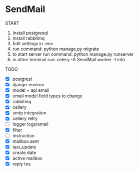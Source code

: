 # SendMail
START
1. Install postgresql
2. Install rabbitmq
3. Edit settings in .env
4. run command: python manage.py migrate 
5. to start server run command: python manage.py runserver
6. in other terminal run: celery -A SendMail worker -l info 

    
TODO
- [x] postgresl
- [x] django-environ
- [X] model + api email
- [x] email model field types to change
- [x] rabbitmq
- [x] cellery
- [x] smtp integration
- [x] cellery retry
- [ ] logger logs/email
- [x] filter 
- [ ] instruction
- [x] mailbox.sent
- [x] last_update
- [x] create date
- [x] active mailbox
- [x] reply tos